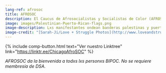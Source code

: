 ```yaml
---
lang-ref: afrosoc
title: AFROSOC
description: El Caucus de Afrosocialistas y Socialistas de Color (AFROSOC) es un espacio BIPOC que fomenta conversaciones, estrategias y organización en relación con los problemas sistémicos que afronta nuestra comunidad.
image: images/Palestinian-Puerto-Rican-flags.png
image-description: Lxs manifestantes ondean banderas palestinas y puertorriqueñas durante la acción de Decolonize Zhigaagoong del 17 de julio de 2020. AfroSOC construye el poder BIPOC y abolicionista.
image-credit: "[Sarah-Ji/Love + Struggle Photos](http://www.loveandstrugglephotos.com/)"
---
```


{% include comp-button.html text="Ver nuestro Linktree" link="https://linktr.ee/ChicagoAfroSOC" %}

*AFROSOC da la bienvenida a todxs lxs personxs BIPOC. No se requiere membresía de DSA.*
